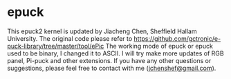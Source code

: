 # epuck

This epuck2 kernel is updated by Jiacheng Chen, Sheffield Hallam University.
The original code please refer to https://github.com/gctronic/e-puck-library/tree/master/tool/ePic
The working mode of epuck or epuck used to be binary, I changed it to ASCII. 
I will try make more updates of RGB panel, Pi-puck and other extensions.
If you have any other questions or suggestions, please feel free to contact with me (jchenshef@gmail.com).
